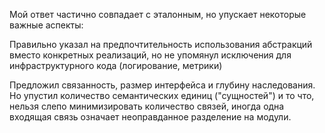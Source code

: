 Мой ответ частично совпадает с эталонным, но упускает некоторые важные аспекты:

Правильно указал на предпочтительность использования абстракций вместо конкретных реализаций, 
но не упомянул исключения для инфраструктурного кода (логирование, метрики)

Предложил связанность, размер интерфейса и глубину наследования. Но упустил количество семантических единиц 
("сущностей") и то что, нельзя слепо минимизировать количество связей, иногда одна входящая связь 
означает неоправданное разделение на модули.